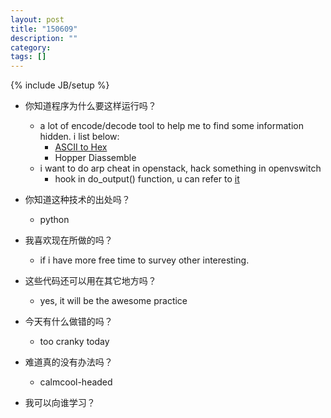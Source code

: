 ```yaml
---
layout: post
title: "150609"
description: ""
category: 
tags: []
---
```

{% include JB/setup %}

* 你知道程序为什么要这样运行吗？
  * a lot of encode/decode tool to help me to find some information hidden. i list below:
    * [ASCII to Hex](http://www.asciitohex.com/)
    * Hopper Diassemble
  * i want to do arp cheat in openstack, hack something in openvswitch
    * hook in do_output() function, u can refer to [it](http://book.51cto.com/art/201310/412725.htm)

* 你知道这种技术的出处吗？
  * python

* 我喜欢现在所做的吗？
  * if i have more free time to survey other interesting.

* 这些代码还可以用在其它地方吗？
  * yes, it will be the awesome practice

* 今天有什么做错的吗？
  * too cranky today

* 难道真的没有办法吗？
  * calmcool-headed 

* 我可以向谁学习？
 
